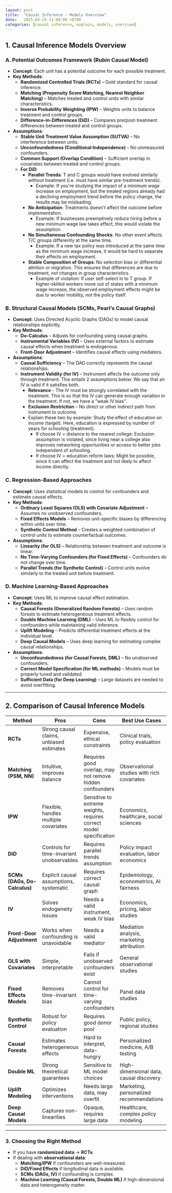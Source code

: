 ```yaml
---
layout: post
title:  "Causal Inference - Models Overview"
date:   2025-03-25 11:00:00 +0700
categories: [causal inference, explain, models, overview]
---
```


## **1. Causal Inference Models Overview**

### **A. Potential Outcomes Framework (Rubin Causal Model)**
- **Concept**: Each unit has a potential outcome for each possible treatment.
- **Key Methods**:
  - **Randomized Controlled Trials (RCTs)** – Gold standard for causal inference.
  - **Matching (Propensity Score Matching, Nearest Neighbor Matching)** – Matches treated and control units with similar characteristics.
  - **Inverse Probability Weighting (IPW)** – Weights units to balance treatment and control groups.
  - **Difference-in-Differences (DiD)** – Compares pre/post-treatment differences between treated and control groups.
- **Assumptions**:
  - **Stable Unit Treatment Value Assumption (SUTVA)** – No interference between units.
  - **Unconfoundedness (Conditional Independence)** – No unmeasured confounders.
  - **Common Support (Overlap Condition)** – Sufficient overlap in covariates between treated and control groups.
  - **For DiD**:
    - **Parallel Trends**: T and C groups would have evolved similarly without treatment (i.e. must have similar pre-treatment trends).
      - Example: If you're studying the impact of a minimum wage increase on employment, but the treated regions already had a declining employment trend before the policy change, the results may be misleading.
    - **No Anticipation**: Treatments doesn't affect the outcome before implementation.
      - Example: If businesses preemptively reduce hiring before a new minimum wage law takes effect, this would violate the assumption. 
    - **No Simultaneous Confounding Shocks**: No other event affects T/C groups differently at the same time.
      - Example: If a new tax policy was introduced at the same time as the minimum wage increase, it would be hard to separate their effects on employment. 
    - **Stable Composition of Groups**: No selection bias or differential attrition or migration. This ensures that differences are due to treatment, not changes in group characteristics.
      - Example of violation: If user self-select in to T group. If higher-skilled workers move out of states with a minimum wage increase, the observed employment effects might be due to worker mobility, not the policy itself.

### **B. Structural Causal Models (SCMs, Pearl’s Causal Graphs)**
- **Concept**: Uses Directed Acyclic Graphs (DAGs) to model causal relationships explicitly.
- **Key Methods**:
  - **Do-Calculus** – Adjusts for confounding using causal graphs.
  - **Instrumental Variables (IV)** – Uses external factors to estimate causal effects when treatment is endogenous.
  - **Front-Door Adjustment** – Identifies causal effects using mediators.
- **Assumptions**:
  - **Causal Sufficiency** – The DAG correctly represents the causal relationships.
  - **Instrument Validity (for IV)** – Instrument affects the outcome only through treatment. This entails 2 assumptions below. We say that an IV is valid if it satisfies both.
    - **Relevance** - The IV must be strongly correlated with the treatment. This is so that the IV can generate enough variation in the treatment. If not, we have a "weak IV bias". 
    - **Exclusion Restriction** – No direct or other indirect path from instrument to outcome.
    - Explain these two by example: Study the effect of education on income (target). Here, education is expressed by number of years for schooling (treatment).
      - If choose IV = distance to the nearest college: Exclusion assumption is violated, since living near a college also improves networking opportunities or access to better jobs independent of schooling.
      - If choose IV = education reform laws: Might be possible, since it can affect the treatment and not likely to affect income directly. 

### **C. Regression-Based Approaches**
- **Concept**: Uses statistical models to control for confounders and estimate causal effects.
- **Key Methods**:
  - **Ordinary Least Squares (OLS) with Covariate Adjustment** – Assumes no unobserved confounders.
  - **Fixed Effects Models** – Removes unit-specific biases by differencing within units over time.
  - **Synthetic Control Method** – Creates a weighted combination of control units to estimate counterfactual outcomes.
- **Assumptions**:
  - **Linearity (for OLS)** – Relationship between treatment and outcome is linear.
  - **No Time-Varying Confounders (for Fixed Effects)** – Confounders do not change over time.
  - **Parallel Trends (for Synthetic Control)** – Control units evolve similarly to the treated unit before treatment.

### **D. Machine Learning-Based Approaches**
- **Concept**: Uses ML to improve causal effect estimation.
- **Key Methods**:
  - **Causal Forests (Generalized Random Forests)** – Uses random forests to estimate heterogeneous treatment effects.
  - **Double Machine Learning (DML)** – Uses ML to flexibly control for confounders while maintaining valid inference.
  - **Uplift Modeling** – Predicts differential treatment effects at the individual level.
  - **Deep Causal Models** – Uses deep learning for estimating complex causal relationships.
- **Assumptions**:
  - **Unconfoundedness (for Causal Forests, DML)** – No unobserved confounders.
  - **Correct Model Specification (for ML methods)** – Models must be properly tuned and validated.
  - **Sufficient Data (for Deep Learning)** – Large datasets are needed to avoid overfitting.

---

## **2. Comparison of Causal Inference Models**

| **Method**                  | **Pros** | **Cons** | **Best Use Cases** | **Key Assumptions** |
|-----------------------------|---------|---------|------------------|------------------|
| **RCTs** | Strong causal claims, unbiased estimates | Expensive, ethical constraints | Clinical trials, policy evaluation | Randomization, SUTVA |
| **Matching (PSM, NN)** | Intuitive, improves balance | Requires good overlap, may not remove hidden confounders | Observational studies with rich covariates | Unconfoundedness, Common Support |
| **IPW** | Flexible, handles multiple covariates | Sensitive to extreme weights, requires correct model specification | Economics, healthcare, social sciences | Correctly specified propensity scores |
| **DiD** | Controls for time-invariant unobservables | Requires parallel trends assumption | Policy impact evaluation, labor economics | Parallel Trends, SUTVA |
| **SCMs (DAGs, Do-Calculus)** | Explicit causal assumptions, systematic | Requires correct causal graph | Epidemiology, econometrics, AI fairness | Causal Sufficiency |
| **IV** | Solves endogeneity issues | Needs a valid instrument, weak IV bias | Economics, pricing, labor studies | Instrument Validity, Exclusion Restriction |
| **Front-Door Adjustment** | Works when confounding is unavoidable | Needs a valid mediator | Mediation analysis, marketing attribution | Proper Mediator Selection |
| **OLS with Covariates** | Simple, interpretable | Fails if unobserved confounders exist | General observational studies | Linearity, No Unobserved Confounders |
| **Fixed Effects Models** | Removes time-invariant bias | Cannot control for time-varying confounders | Panel data studies | No Time-Varying Confounders |
| **Synthetic Control** | Robust for policy evaluation | Requires good donor pool | Public policy, regional studies | Parallel Trends |
| **Causal Forests** | Estimates heterogeneous effects | Hard to interpret, data-hungry | Personalized medicine, A/B testing | Unconfoundedness |
| **Double ML** | Strong theoretical guarantees | Sensitive to ML model choices | High-dimensional data, causal discovery | Unconfoundedness, Correct Model Specification |
| **Uplift Modeling** | Optimizes interventions | Needs large data, may overfit | Marketing, personalized recommendations | Proper Stratification |
| **Deep Causal Models** | Captures non-linearities | Opaque, requires large data | Healthcare, complex policy modeling | Sufficient Data, Correct Model Specification |

---

### **3. Choosing the Right Method**
- If you have **randomized data** → **RCTs**.
- If dealing with **observational data**:
  - **Matching/IPW** if confounders are well-measured.
  - **DiD/Fixed Effects** if longitudinal data is available.
  - **SCMs (DAGs, IV)** if confounding is complex.
  - **Machine Learning (Causal Forests, Double ML)** if high-dimensional data and heterogeneity matter.
